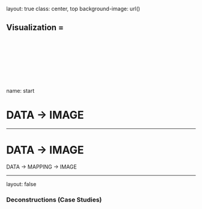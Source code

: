 layout: true
class: center, top
background-image: url()

## Visualization = 
<br><br><br><br>
---
name: start

# DATA &rarr; IMAGE

---

# DATA &rarr; IMAGE

DATA &rarr; MAPPING &rarr; IMAGE

---
layout: false

### Deconstructions (Case Studies)




